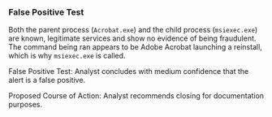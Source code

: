 ### False Positive Test
Both the parent process (`Acrobat.exe`) and the child process (`msiexec.exe`) are known, legitimate services and show no evidence of being fraudulent. The command being ran appears to be Adobe Acrobat launching a reinstall, which is why `msiexec.exe` is called.

False Positive Test: Analyst concludes with medium confidence that the alert is a false positive.

Proposed Course of Action: Analyst recommends closing for documentation purposes.